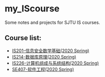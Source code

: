 # my_IScourse
Some notes and projects for SJTU IS courses.  

## Course list: 
- [IS201-信息安全数学基础(2020 Spring)](https://github.com/czx99/my_IScourse/tree/master/IS201)
- [IS214-数据库原理(2020 Spring)](https://github.com/czx99/my_IScourse/tree/master/IS214)  
- [IS226-计算机组成与系统结构(2020 Spring)](https://github.com/czx99/my_IScourse/tree/master/IS226)
- [SE407-软件工程(2020 Spring)](https://github.com/czx99/my_IScourse/tree/master/SE407)
